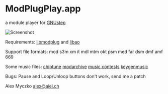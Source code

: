 
# ModPlugPlay.app
a module player for [GNUstep](https://github.com/gnustep/)

![Screenshot](https://raw.github.com/alexmyczko/ModPlugPlay.app/master/ModPlugPlay.png?raw=true "Screenshot")

Requirements:
    [libmodplug](https://github.com/Konstanty/libmodplug) and [libao](https://github.com/xiph/libao)

Support file formats:
    mod s3m xm it mdl mtm okt psm med far dsm dmf amf 669

Some music files:
    [chiptune](http://www.chiptune.com/)
    [modarchive](https://modarchive.org/)
    [music contests](ftp://ftp.hornet.org/pub/demos/music/contests/)
    [keygenmusic](http://www.keygenmusic.net/)

Bugs:
    Pause and Loop/Unloop buttons don't work, send me a patch

Alex Myczko <alex@aiei.ch>
